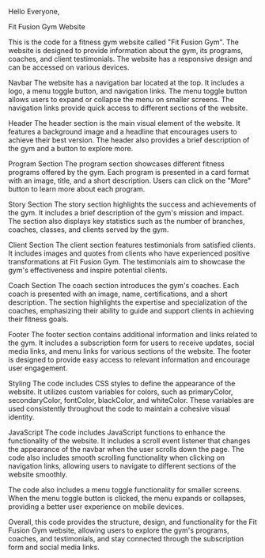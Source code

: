 Hello Everyone,

Fit Fusion Gym Website

This is the code for a fitness gym website called "Fit Fusion Gym". The website is designed to provide information about the gym, its programs, coaches, and client testimonials. The website has a responsive design and can be accessed on various devices.

Navbar
The website has a navigation bar located at the top. It includes a logo, a menu toggle button, and navigation links. The menu toggle button allows users to expand or collapse the menu on smaller screens. The navigation links provide quick access to different sections of the website.

Header
The header section is the main visual element of the website. It features a background image and a headline that encourages users to achieve their best version. The header also provides a brief description of the gym and a button to explore more.

Program Section
The program section showcases different fitness programs offered by the gym. Each program is presented in a card format with an image, title, and a short description. Users can click on the "More" button to learn more about each program.

Story Section
The story section highlights the success and achievements of the gym. It includes a brief description of the gym's mission and impact. The section also displays key statistics such as the number of branches, coaches, classes, and clients served by the gym.

Client Section
The client section features testimonials from satisfied clients. It includes images and quotes from clients who have experienced positive transformations at Fit Fusion Gym. The testimonials aim to showcase the gym's effectiveness and inspire potential clients.

Coach Section
The coach section introduces the gym's coaches. Each coach is presented with an image, name, certifications, and a short description. The section highlights the expertise and specialization of the coaches, emphasizing their ability to guide and support clients in achieving their fitness goals.

Footer
The footer section contains additional information and links related to the gym. It includes a subscription form for users to receive updates, social media links, and menu links for various sections of the website. The footer is designed to provide easy access to relevant information and encourage user engagement.

Styling
The code includes CSS styles to define the appearance of the website. It utilizes custom variables for colors, such as primaryColor, secondaryColor, fontColor, blackColor, and whiteColor. These variables are used consistently throughout the code to maintain a cohesive visual identity.

JavaScript
The code includes JavaScript functions to enhance the functionality of the website. It includes a scroll event listener that changes the appearance of the navbar when the user scrolls down the page. The code also includes smooth scrolling functionality when clicking on navigation links, allowing users to navigate to different sections of the website smoothly.

The code also includes a menu toggle functionality for smaller screens. When the menu toggle button is clicked, the menu expands or collapses, providing a better user experience on mobile devices.

Overall, this code provides the structure, design, and functionality for the Fit Fusion Gym website, allowing users to explore the gym's programs, coaches, and testimonials, and stay connected through the subscription form and social media links.